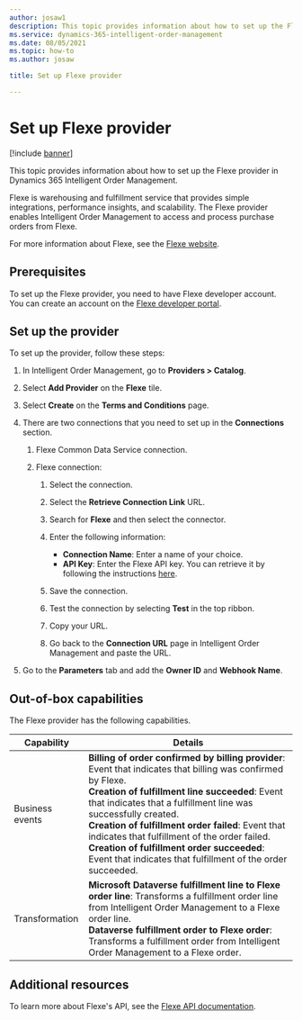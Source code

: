 ```yaml
---
author: josaw1
description: This topic provides information about how to set up the Flexe provider in Dynamics 365 Intelligent Order Management.
ms.service: dynamics-365-intelligent-order-management
ms.date: 08/05/2021
ms.topic: how-to
ms.author: josaw

title: Set up Flexe provider

---
```


# Set up Flexe provider

[!include [banner](includes/banner.md)]


This topic provides information about how to set up the Flexe provider in Dynamics 365 Intelligent Order Management.

Flexe is warehousing and fulfillment service that provides simple integrations, performance insights, and scalability. The Flexe provider enables Intelligent Order Management to access and process purchase orders from Flexe.  

For more information about Flexe, see the [Flexe website](https://www.flexe.com/why-flexe/technology-platform). 

## Prerequisites 

To set up the Flexe provider, you need to have Flexe developer account. You can create an account on the [Flexe developer portal](https://developer-sandbox.flexe.com).


## Set up the provider
To set up the provider, follow these steps:

1. In Intelligent Order Management, go to **Providers > Catalog**.

2. Select **Add Provider** on the **Flexe** tile.

3. Select **Create** on the **Terms and Conditions** page.

4. There are two connections that you need to set up in the **Connections** section.

    1. Flexe Common Data Service connection.

    3. Flexe connection:

        1. Select the connection.

        1. Select the **Retrieve Connection Link** URL.

        1. Search for **Flexe** and then select the connector.

        1. Enter the following information: 
            - **Connection Name**: Enter a name of your choice.
            - **API Key**: Enter the Flexe API key. You can retrieve it by following the instructions [here](https://developer-sandbox.flexe.com/tokens).

        1. Save the connection.

        1. Test the connection by selecting **Test** in the top ribbon.

        1. Copy your URL.

        1. Go back to the **Connection URL** page in Intelligent Order Management and paste the URL.

5.  Go to the **Parameters** tab and add the **Owner ID** and **Webhook Name**.

##  Out-of-box capabilities

The Flexe provider has the following capabilities.

|  Capability | Details |
| ------------------ | -------------------------------- |
|  Business events   | **Billing of order confirmed by billing provider**: Event that indicates that billing was confirmed by Flexe. <br>**Creation of fulfillment line succeeded**: Event that indicates that a fulfillment line was successfully created. <br>**Creation of fulfillment order failed**: Event that indicates that fulfillment of the order failed. <br>**Creation of fulfillment order succeeded**: Event that indicates that fulfillment of the order succeeded.   |
|  Transformation    |  **Microsoft Dataverse fulfillment line to Flexe order line**: Transforms a fulfillment order line from Intelligent Order Management to a Flexe order line. <br>**Dataverse fulfillment order to Flexe order**: Transforms a fulfillment order from Intelligent Order Management to a Flexe order.   |

## Additional resources
To learn more about Flexe's API, see the [Flexe API documentation](https://developer-sandbox.flexe.com/doc/public).

